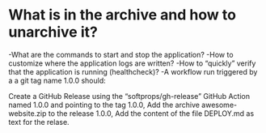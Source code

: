 
# What is in the archive and how to unarchive it?

-What are the commands to start and stop the application?
-How to customize where the application logs are written?
-How to “quickly” verify that the application is running (healthcheck)?
-A workflow run triggered by a a git tag name 1.0.0 should:

Create a GitHub Release using the “softprops/gh-release” GitHub Action named
1.0.0 and pointing to the tag 1.0.0,
Add the archive awesome-website.zip to the release 1.0.0,
Add the content of the file DEPLOY.md as text for the relase.
